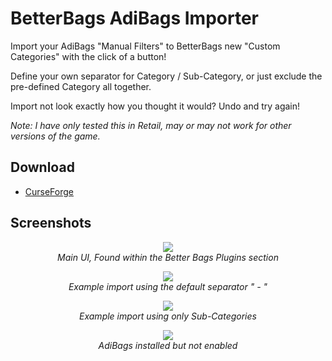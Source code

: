 # BetterBags AdiBags Importer
Import your AdiBags "Manual Filters" to BetterBags new "Custom Categories" with the click of a button!

Define your own separator for Category / Sub-Category, or just exclude the pre-defined Category all together.

Import not look exactly how you thought it would? Undo and try again!

_Note: I have only tested this in Retail, may or may not work for other versions of the game._

## Download
* [CurseForge](https://www.curseforge.com/wow/addons/betterbags-adibags-importer)

## Screenshots

<p align="center">
  <span><img src="https://github.com/Chipinators/BetterBags_AdiBagsImporter/assets/8713565/1f569132-b9a0-4a00-93d6-a0b146188b77"></span>
  <br>
  <i>Main UI, Found within the Better Bags Plugins section</i>
</p>

<p align="center">
  <span><img src="https://github.com/Chipinators/BetterBags_AdiBagsImporter/assets/8713565/5086f6ac-d293-44a5-8c01-01c4121fd8c8"></span>
  <br>
  <i>Example import using the default separator " - "</i>
</p>

<p align="center">
  <span><img src="https://github.com/Chipinators/BetterBags_AdiBagsImporter/assets/8713565/561e5269-ad51-4c6b-b388-fa95723ee97b"></span>
  <br>
  <i>Example import using only Sub-Categories</i>
</p>

<p align="center">
  <span><img src="https://github.com/Chipinators/BetterBags_AdiBagsImporter/assets/8713565/6e26b409-9eba-4aba-8ca5-e1ffb22abc02"></span>
  <br>
  <i>AdiBags installed but not enabled</i>
</p>

